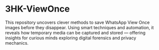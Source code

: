 # 3HK-ViewOnce
This repository uncovers clever methods to save WhatsApp View Once images before they disappear. Using smart techniques and automation, it reveals how temporary media can be captured and stored — offering insights for curious minds exploring digital forensics and privacy mechanics. 
